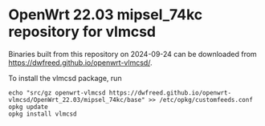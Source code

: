 OpenWrt 22.03 mipsel_74kc repository for vlmcsd
========

Binaries built from this repository on 2024-09-24 can be downloaded from <https://dwfreed.github.io/openwrt-vlmcsd/>.

To install the vlmcsd package, run

```
echo "src/gz openwrt-vlmcsd https://dwfreed.github.io/openwrt-vlmcsd/OpenWrt_22.03/mipsel_74kc/base" >> /etc/opkg/customfeeds.conf
opkg update
opkg install vlmcsd
```

